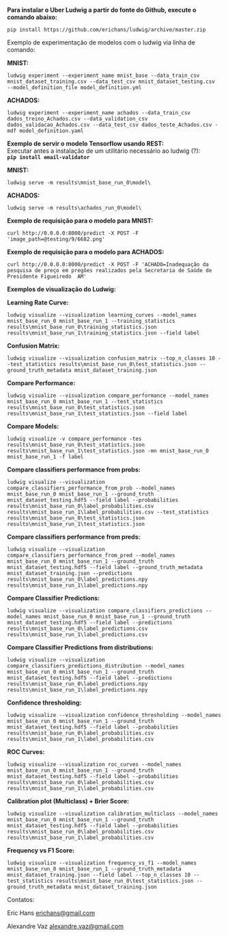 **Para instalar o Uber Ludwig a partir do fonte do Github, execute o comando abaixo:**
```
pip install https://github.com/erichans/ludwig/archive/master.zip
```
Exemplo de experimentação de modelos com o ludwig via linha de comando:

**MNIST:**
```
ludwig experiment --experiment_name mnist_base --data_train_csv  mnist_dataset_training.csv --data_test_csv mnist_dataset_testing.csv  --model_definition_file model_definition.yml
```
**ACHADOS:**
```
ludwig experiment --experiment_name achados --data_train_csv dados_treino_Achados.csv --data_validation_csv dados_validacao_Achados.csv --data_test_csv dados_teste_Achados.csv -mdf model_definition.yaml
```

**Exemplo de servir o modelo Tensorflow usando REST:**
<br/>Executar antes a instalação de um utilitário necessário ao ludwig (?): <br/>
**```pip install email-validator```**

**MNIST:**
```
ludwig serve -m results\mnist_base_run_0\model\
```
**ACHADOS:**
```
ludwig serve -m results\achados_run_0\model\
```
**Exemplo de requisição para o modelo para MNIST:**
```
curl http://0.0.0.0:8000/predict -X POST -F 'image_path=@testing/9/6682.png'
```
**Exemplo de requisição para o modelo para ACHADOS:**
```
curl http://0.0.0.0:8000/predict -X POST -F 'ACHADO=Inadequação da pesquisa de preço em pregões realizados pela Secretaria de Saúde de Presidente Figueiredo  AM' 
```

**Exemplos de visualização do Ludwig:**

**Learning Rate Curve:**

```ludwig visualize --visualization learning_curves --model_names mnist_base_run_0 mnist_base_run_1 --training_statistics results\mnist_base_run_0\training_statistics.json results\mnist_base_run_1\training_statistics.json --field label```

**Confusion Matrix:**

```ludwig visualize --visualization confusion_matrix --top_n_classes 10 --test_statistics results\mnist_base_run_0\test_statistics.json --ground_truth_metadata mnist_dataset_training.json```

**Compare Performance:**

```ludwig visualize --visualization compare_performance --model_names mnist_base_run_0 mnist_base_run_1 --test_statistics results\mnist_base_run_0\test_statistics.json results\mnist_base_run_1\test_statistics.json --field label```

**Compare Models:**

```ludwig visualize -v compare_performance -tes results\mnist_base_run_0\test_statistics.json results\mnist_base_run_1\test_statistics.json -mn mnist_base_run_0 mnist_base_run_1 -f label```

**Compare classifiers performance from probs:**

```ludwig visualize --visualization compare_classifiers_performance_from_prob --model_names mnist_base_run_0 mnist_base_run_1 --ground_truth mnist_dataset_testing.hdf5 --field label --probabilities results\mnist_base_run_0\label_probabilities.csv results\mnist_base_run_1\label_probabilities.csv --test_statistics results\mnist_base_run_0\test_statistics.json results\mnist_base_run_1\test_statistics.json```

**Compare classifiers performance from preds:**

```ludwig visualize --visualization compare_classifiers_performance_from_pred --model_names mnist_base_run_0 mnist_base_run_1 --ground_truth mnist_dataset_testing.hdf5 --field label --ground_truth_metadata mnist_dataset_training.json --predictions results\mnist_base_run_0\label_predictions.npy results\mnist_base_run_1\label_predictions.npy```

**Compare Classifier Predictions:**

```ludwig visualize --visualization compare_classifiers_predictions --model_names mnist_base_run_0 mnist_base_run_1 --ground_truth mnist_dataset_testing.hdf5 --field label --predictions results\mnist_base_run_0\label_predictions.csv results\mnist_base_run_1\label_predictions.csv```

**Compare Classifier Predictions from distributions:**

```ludwig visualize --visualization compare_classifiers_predictions_distribution --model_names mnist_base_run_0 mnist_base_run_1 --ground_truth mnist_dataset_testing.hdf5 --field label --predictions results\mnist_base_run_0\label_predictions.npy results\mnist_base_run_1\label_predictions.npy```

**Confidence thresholding:**

```ludwig visualize --visualization confidence_thresholding --model_names mnist_base_run_0 mnist_base_run_1 --ground_truth mnist_dataset_testing.hdf5 --field label --probabilities results\mnist_base_run_0\label_probabilities.csv results\mnist_base_run_1\label_probabilities.csv```

**ROC Curves:**

```ludwig visualize --visualization roc_curves --model_names mnist_base_run_0 mnist_base_run_1 --ground_truth mnist_dataset_testing.hdf5 --field label --probabilities results\mnist_base_run_0\label_probabilities.csv results\mnist_base_run_1\label_probabilities.csv```

**Calibration plot (Multiclass) + Brier Score:**

```ludwig visualize --visualization calibration_multiclass --model_names mnist_base_run_0 mnist_base_run_1 --ground_truth mnist_dataset_testing.hdf5 --field label --probabilities results\mnist_base_run_0\label_probabilities.csv results\mnist_base_run_1\label_probabilities.csv```

**Frequency vs F1 Score:**

```ludwig visualize --visualization frequency_vs_f1 --model_names mnist_base_run_0 mnist_base_run_1 --ground_truth_metadata mnist_dataset_training.json --field label --top_n_classes 10 --test_statistics results\mnist_base_run_0\test_statistics.json --ground_truth_metadata mnist_dataset_training.json```

Contatos:

Eric Hans <erichans@gmail.com>

Alexandre Vaz <alexandre.vaz@gmail.com>
